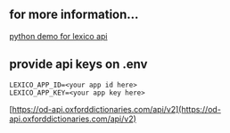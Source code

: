 ## for more information... 
[python demo for lexico api](https://github.com/softmarshmallow/robbin/tree/master/crawler/packages/oxford_api)

## provide api keys on .env
```
LEXICO_APP_ID=<your app id here>
LEXICO_APP_KEY=<your app key here>
```

[https://od-api.oxforddictionaries.com/api/v2](https://od-api.oxforddictionaries.com/api/v2)
